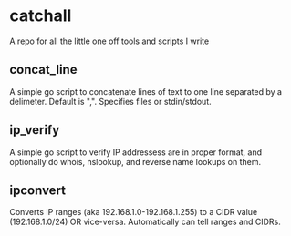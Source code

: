# catchall
A repo for all the little one off tools and scripts I write

## concat_line
A simple go script to concatenate lines of text to one line separated by a delimeter.  Default is ",".  Specifies files or stdin/stdout.

## ip_verify
A simple go script to verify IP addressess are in proper format, and optionally do whois, nslookup, and reverse name lookups on them.

## ipconvert
Converts IP ranges (aka 192.168.1.0-192.168.1.255) to a CIDR value (192.168.1.0/24) OR vice-versa.  Automatically can tell ranges and CIDRs.
